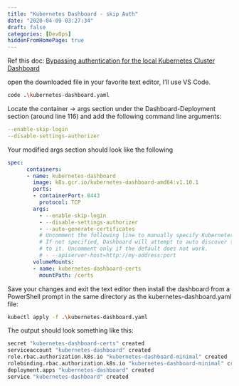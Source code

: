 ```yaml
---
title: "Kubernetes Dashboard - skip Auth"
date: "2020-04-09 03:27:34"
draft: false
categories: [DevOps]
hiddenFromHomePage: true
---
```

Ref this doc: [Bypassing authentication for the local Kubernetes Cluster Dashboard]([https://devblogs.microsoft.com/premier-developer/bypassing-authentication-for-the-local-kubernetes-cluster-dashboard/](https://devblogs.microsoft.com/premier-developer/bypassing-authentication-for-the-local-kubernetes-cluster-dashboard/)
)

open the downloaded file in your favorite text editor, I’ll use VS Code.
```bash 
code .\kubernetes-dashboard.yaml
```
Locate the container -> args section under the Dashboard-Deployment section (around line 116) and add the following command line arguments:
```yaml
--enable-skip-login
--disable-settings-authorizer
```
Your modified args section should look like the following
```yaml
spec:
      containers:
      - name: kubernetes-dashboard
        image: k8s.gcr.io/kubernetes-dashboard-amd64:v1.10.1
        ports:
        - containerPort: 8443
          protocol: TCP
        args:
          - --enable-skip-login
          - --disable-settings-authorizer        
          - --auto-generate-certificates
          # Uncomment the following line to manually specify Kubernetes API server Host
          # If not specified, Dashboard will attempt to auto discover the API server and connect
          # to it. Uncomment only if the default does not work.
          # - --apiserver-host=http://my-address:port
        volumeMounts:
        - name: kubernetes-dashboard-certs
          mountPath: /certs
``` 
Save your changes and exit the text editor then install the dashboard from a PowerShell prompt in the same directory as the kubernetes-dashboard.yaml file:

```bash 
kubectl apply -f .\kubernetes-dashboard.yaml 
``` 
The output should look something like this:
```bash 
secret "kubernetes-dashboard-certs" created
serviceaccount "kubernetes-dashboard" created
role.rbac.authorization.k8s.io "kubernetes-dashboard-minimal" created
rolebinding.rbac.authorization.k8s.io "kubernetes-dashboard-minimal" created
deployment.apps "kubernetes-dashboard" created
service "kubernetes-dashboard" created
``` 
